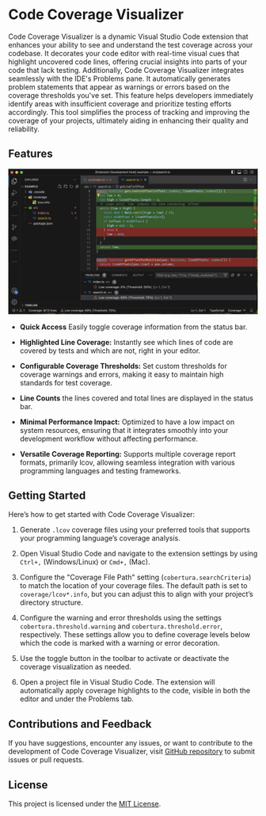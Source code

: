 # Code Coverage Visualizer

Code Coverage Visualizer is a dynamic Visual Studio Code extension that enhances your ability to see and understand the test coverage across your codebase. It decorates your code editor with real-time visual cues that highlight uncovered code lines, offering crucial insights into parts of your code that lack testing. Additionally, Code Coverage Visualizer integrates seamlessly with the IDE's Problems pane. It automatically generates problem statements that appear as warnings or errors based on the coverage thresholds you've set. This feature helps developers immediately identify areas with insufficient coverage and prioritize testing efforts accordingly. This tool simplifies the process of tracking and improving the coverage of your projects, ultimately aiding in enhancing their quality and reliability.

## Features

![example screenshot](./images/cobertura-usage.png)

- **Quick Access** Easily toggle coverage information from the status bar.

- **Highlighted Line Coverage:** Instantly see which lines of code are covered by tests and which are not, right in your editor.

- **Configurable Coverage Thresholds:** Set custom thresholds for coverage warnings and errors, making it easy to maintain high standards for test coverage.

- **Line Counts** the lines covered and total lines are displayed in the status bar.

- **Minimal Performance Impact:** Optimized to have a low impact on system resources, ensuring that it integrates smoothly into your development workflow without affecting performance.

- **Versatile Coverage Reporting:** Supports multiple coverage report formats, primarily lcov, allowing seamless integration with various programming languages and testing frameworks.

## Getting Started

Here’s how to get started with Code Coverage Visualizer:

1. Generate `.lcov` coverage files using your preferred tools that supports your programming language’s coverage analysis.

2. Open Visual Studio Code and navigate to the extension settings by using `Ctrl+,` (Windows/Linux) or `Cmd+,` (Mac).

3. Configure the "Coverage File Path" setting (`cobertura.searchCriteria`) to match the location of your coverage files. The default path is set to `coverage/lcov*.info`, but you can adjust this to align with your project’s directory structure.

4. Configure the warning and error thresholds using the settings `cobertura.threshold.warning` and `cobertura.threshold.error`, respectively. These settings allow you to define coverage levels below which the code is marked with a warning or error decoration.

5. Use the toggle button in the toolbar to activate or deactivate the coverage visualization as needed.

6. Open a project file in Visual Studio Code. The extension will automatically apply coverage highlights to the code, visible in both the editor and under the Problems tab.

## Contributions and Feedback

If you have suggestions, encounter any issues, or want to contribute to the development of Code Coverage Visualizer, visit [GitHub repository](github.com/KevinAHudson/Cobertura) to submit issues or pull requests.

## License

This project is licensed under the [MIT License](LICENSE).
